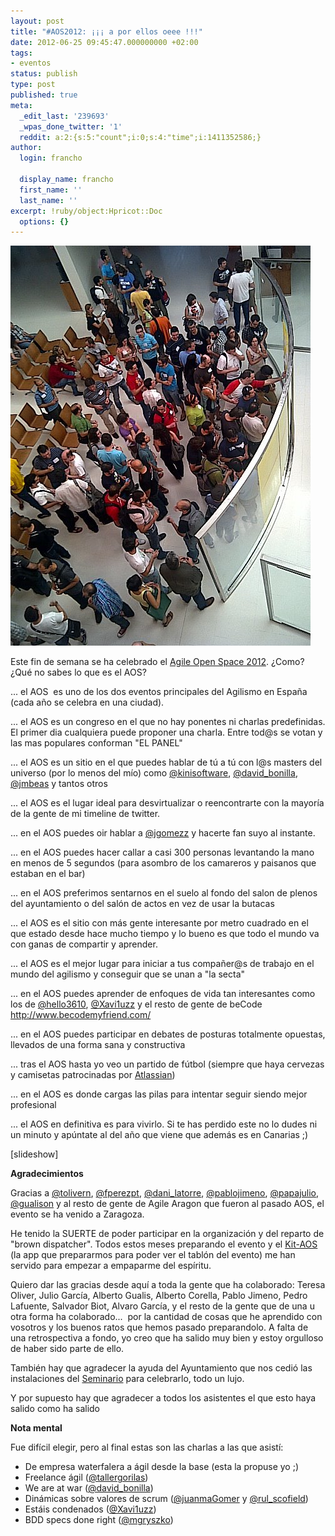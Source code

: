 ```yaml
---
layout: post
title: "#AOS2012: ¡¡¡ a por ellos oeee !!!"
date: 2012-06-25 09:45:47.000000000 +02:00
tags:
- eventos
status: publish
type: post
published: true
meta:
  _edit_last: '239693'
  _wpas_done_twitter: '1'
  reddit: a:2:{s:5:"count";i:0;s:4:"time";i:1411352586;}
author:
  login: francho

  display_name: francho
  first_name: ''
  last_name: ''
excerpt: !ruby/object:Hpricot::Doc
  options: {}
---
```

[![oeee](/assets/548667_432509236781914_100552994_n.jpeg "548667_432509236781914_100552994_n")](http://www.facebook.com/photo.php?fbid=432509236781914&set=a.432505003449004.104288.130152583684249&type=3&theater)

Este fin de semana se ha celebrado el [Agile Open Space 2012](http://aos2012.agile-spain.org). ¿Como? ¿Qué no sabes lo que es el AOS?

... el AOS  es uno de los dos eventos principales del Agilismo en España (cada año se celebra en una ciudad).

... el AOS es un congreso en el que no hay ponentes ni charlas predefinidas. El primer dia cualquiera puede proponer una charla. Entre tod@s se votan y las mas populares conforman "EL PANEL"

... el AOS es un sitio en el que puedes hablar de tú a tú con l@s masters del universo (por lo menos del mío) como [@kinisoftware](https://twitter.com/#!/kinisoftware), [@david_bonilla](https://twitter.com/#!/david_bonilla), [@jmbeas](https://twitter.com/#!/jmbeas) y tantos otros

... el AOS es el lugar ideal para desvirtualizar o reencontrarte con la mayoría de la gente de mi timeline de twitter.

... en el AOS puedes oir hablar a [@jgomezz](https://twitter.com/#!/jgomezz) y hacerte fan suyo al instante.

... en el AOS puedes hacer callar a casi 300 personas levantando la mano en menos de 5 segundos (para asombro de los camareros y paisanos que estaban en el bar)

... en el AOS preferimos sentarnos en el suelo al fondo del salon de plenos del ayuntamiento o del salón de actos en vez de usar la butacas

... el AOS es el sitio con más gente interesante por metro cuadrado en el que estado desde hace mucho tiempo y lo bueno es que todo el mundo va con ganas de compartir y aprender.

... el AOS es el mejor lugar para iniciar a tus compañer@s de trabajo en el mundo del agilismo y conseguir que se unan a "la secta"

... en el AOS puedes aprender de enfoques de vida tan interesantes como los de [@hello3610](https://twitter.com/#!/hell03610), [@Xavi1uzz](https://twitter.com/#!/XaV1uzz) y el resto de gente de beCode http://www.becodemyfriend.com/

... en el AOS puedes participar en debates de posturas totalmente opuestas, llevados de una forma sana y constructiva

... tras el AOS hasta yo veo un partido de fútbol (siempre que haya cervezas y camisetas patrocinadas por [Atlassian](http://www.atlassian.com/))

... en el AOS es donde cargas las pilas para intentar seguir siendo mejor profesional

... el AOS en definitiva es para vivirlo. Si te has perdido este no lo dudes ni un minuto y apúntate al del año que viene que además es en Canarias ;)

[slideshow]

**Agradecimientos**

Gracias a [@tolivern](https://twitter.com/#!/tolivern), [@fperezpt](https://twitter.com/#!/fperezpt), [@dani_latorre](https://twitter.com/#!/dani_latorre), [@pablojimeno](https://twitter.com/#!/pablojimeno), [@papajulio](https://twitter.com/#!/papajulio), [@gualison](https://twitter.com/#!/gualison) y al resto de gente de Agile Aragon que fueron al pasado AOS, el evento se ha venido a Zaragoza.

He tenido la SUERTE de poder participar en la organización y del reparto de "brown dispatcher". Todos estos meses preparando el evento y el [Kit-AOS](http://aos2012.wordpress.com/kitaos/) (la app que prepararmos para poder ver el tablón del evento) me han servido para empezar a empaparme del espíritu.

Quiero dar las gracias desde aquí a toda la gente que ha colaborado: Teresa Oliver, Julio García, Alberto Gualis, Alberto Corella, Pablo Jimeno, Pedro Lafuente, Salvador Biot, Alvaro García, y el resto de la gente que de una u otra forma ha colaborado...  por la cantidad de cosas que he aprendido con vosotros y los buenos ratos que hemos pasado preparandolo. A falta de una retrospectiva a fondo, yo creo que ha salido muy bien y estoy orgulloso de haber sido parte de ello.

También hay que agradecer la ayuda del Ayuntamiento que nos cedió las instalaciones del [Seminario](http://www.zaragoza.es/ciudad/urbanismo/arquitect/seminario.htm) para celebrarlo, todo un lujo.

Y por supuesto hay que agradecer a todos los asistentes el que esto haya salido como ha salido

**Nota mental**

Fue difícil elegir, pero al final estas son las charlas a las que asistí:

*   De empresa waterfalera a ágil desde la base (esta la propuse yo ;)
*   Freelance ágil ([@tallergorilas](https://twitter.com/#!/tallergorilas))
*   We are at war ([@david_bonilla](https://twitter.com/#!/david_bonilla))
*   Dinámicas sobre valores de scrum ([@juanmaGomer](https://twitter.com/#!/juanmaGomer) y [@rul_scofield](https://twitter.com/#!/rul_scofield))
*   Estáis condenados ([@Xavi1uzz](https://twitter.com/#!/XaV1uzz))
*   BDD specs done right ([@mgryszko](https://twitter.com/#!/mgryszko))
